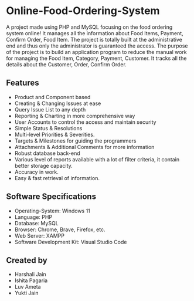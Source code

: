 # Online-Food-Ordering-System

A project made using PHP and MySQL focusing on the food ordering system online! It manages all the information about Food Items, Payment, Confirm Order, Food Item. The project is totally built at the administrative end and thus only the administrator is guaranteed the access. The purpose of the project is to build an application program to reduce the manual work for managing the Food Item, Category, Payment, Customer. It tracks all the details about the Customer, Order, Confirm Order. 


## Features

- Product and Component based  
- Creating & Changing Issues at ease  
- Query Issue List to any depth  
- Reporting & Charting in more comprehensive way  
- User Accounts to control the access and maintain security  
- Simple Status & Resolutions  
- Multi-level Priorities & Severities.  
- Targets & Milestones for guiding the programmers  
- Attachments & Additional Comments for more information  
- Robust database back-end   
- Various level of reports available with a lot of filter criteria, it contain better storage capacity.  
- Accuracy in work.  
- Easy & fast retrieval of information.  

## Software	Specifications
- Operating-System:	Windows 11
- Language:	PHP
- Database:	MySQL
- Browser:	Chrome, Brave, Firefox, etc.
- Web Server:	XAMPP
- Software Development Kit: Visual Studio Code
  
## Created by

- Harshali Jain
- Ishita Pagaria
- Luv Ameta
- Yukti Jain




